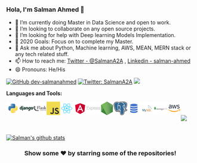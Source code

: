 ### Hola, I'm Salman Ahmed 👋

- 🌱 I’m currently doing Master in Data Science and open to work.
- 👯 I’m looking to collaborate on any open source projects.
- 🤔 I’m looking for help with Deep learning Models Implementation.
- 🥅 2020 Goals: Focus on to complete my Master.
- 💬 Ask me about Python, Machine learning, AWS, MEAN, MERN stack  or any tech related stuff.
- 📫 How to reach me: [Twitter - @SalmanA2A](https://twitter.com/SalmanA2A) , [Linkedin - salman-ahmed](https://www.linkedin.com/in/salman-ahmed-8abb0472/)
- 😄 Pronouns: He/His

[![GitHub dev-salmanahmed](https://img.shields.io/github/followers/dev-salmanahmed?label=follow&style=social)](https://github.com/dev-salmanahmed)
[![Twitter: SalmanA2A](https://img.shields.io/twitter/follow/SalmanA2A?style=social)](https://twitter.com/SalmanA2A)
<a href="https://www.linkedin.com/in/salman-ahmed-8abb0472/"><img height="25" src="https://github.com/WaylonWalker/WaylonWalker/blob/main/icon/linkedin.png?raw=true"></a>


**Languages and Tools:**  

<img align="left" alt="Python" width="36px" src="https://raw.githubusercontent.com/github/explore/80688e429a7d4ef2fca1e82350fe8e3517d3494d/topics/python/python.png">
<img align="left" alt="Django" width="36px" src="https://raw.githubusercontent.com/github/explore/80688e429a7d4ef2fca1e82350fe8e3517d3494d/topics/django/django.png">
<img align="left" alt="Django" width="36px" src="https://raw.githubusercontent.com/github/explore/80688e429a7d4ef2fca1e82350fe8e3517d3494d/topics/flask/flask.png" alt="flask">
<img align="left" alt="javascript" width="36px" src="https://raw.githubusercontent.com/github/explore/80688e429a7d4ef2fca1e82350fe8e3517d3494d/topics/javascript/javascript.png">
<img align="left" width="36px" src="https://raw.githubusercontent.com/github/explore/80688e429a7d4ef2fca1e82350fe8e3517d3494d/topics/react/react.png">
<img align="left" width="36px" src="https://raw.githubusercontent.com/github/explore/80688e429a7d4ef2fca1e82350fe8e3517d3494d/topics/angular/angular.png">
<img align="left" width="36px" src="https://raw.githubusercontent.com/github/explore/80688e429a7d4ef2fca1e82350fe8e3517d3494d/topics/express/express.png">
<img align="left" width="36px" src="https://raw.githubusercontent.com/github/explore/80688e429a7d4ef2fca1e82350fe8e3517d3494d/topics/nodejs/nodejs.png"> 
<img align="left" src="https://raw.githubusercontent.com/github/explore/80688e429a7d4ef2fca1e82350fe8e3517d3494d/topics/postgresql/postgresql.png" width="36" height="36" alt="postgresql logo">
<img align="left" width="36px" src="https://raw.githubusercontent.com/github/explore/80688e429a7d4ef2fca1e82350fe8e3517d3494d/topics/sql/sql.png">
<img align="left" width="36px" src="https://raw.githubusercontent.com/github/explore/80688e429a7d4ef2fca1e82350fe8e3517d3494d/topics/mysql/mysql.png">
<img align="left" width="36px" src="https://raw.githubusercontent.com/github/explore/80688e429a7d4ef2fca1e82350fe8e3517d3494d/topics/mongodb/mongodb.png">
<img align="left" src="https://raw.githubusercontent.com/github/explore/fbceb94436312b6dacde68d122a5b9c7d11f9524/topics/aws/aws.png" width="36" height="36" alt="aws">

<br>
<br>


<div align="left">
<a href="https://github.com/dev-salmanahmed">
  <img align="center" src="https://github-readme-stats.vercel.app/api/top-langs/?username=dev-salmanahmed&theme=radical&hide_langs_below=1" />
</a>
</div>

<br>
<br>

<div align="left">
  <a href="https://github.com/dev-salmanahmed">
   <img align="center" src="https://github-readme-stats.vercel.app/api?username=dev-salmanahmed&show_icons=true&theme=radical&line_height=45" alt="Salman's github   stats"/>
  </a>
</div>

<div align="center">
  
### Show some ❤️ by starring some of the repositories!

</div>


